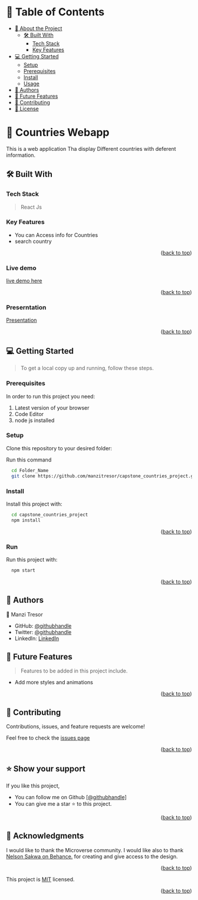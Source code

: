 
<a name="readme-top"></a>

<!-- TABLE OF CONTENTS -->

# 📗 Table of Contents

- [📖 About the Project](#about-project)
  - [🛠 Built With](#built-with)
    - [Tech Stack](#tech-stack)
    - [Key Features](#key-features)
- [💻 Getting Started](#getting-started)
  - [Setup](#setup)
  - [Prerequisites](#prerequisites)
  - [Install](#install)
  - [Usage](#usage)
- [👥 Authors](#authors)
- [🔭 Future Features](#future-features)
- [🤝 Contributing](#contributing)
- [📝 License](#license)

<!-- PROJECT DESCRIPTION -->

# 📖 Countries Webapp <a name="about-project"></a>

This is a web application Tha display Different countries with deferent information.

## 🛠 Built With <a name="built-with"></a>

### Tech Stack <a name="tech-stack"></a>

> React Js

<!-- Features -->

### Key Features <a name="key-features"></a>
 - You can Access info for Countries
 - search country 

<p align="right">(<a href="#readme-top">back to top</a>)</p>

### Live demo <a name="live-demo"></a>
 [live demo here](https://countries-93lo.onrender.com/)

<p align="right">(<a href="#readme-top">back to top</a>)</p>

### Preserntation <a name="live-demo"></a>
 [Presentation]((https://www.loom.com/share/fdc32c67c192418bb5cdceb9705a1861?sid=06911817-f494-4b17-9397-5bc66c12bcd6))

<p align="right">(<a href="#readme-top">back to top</a>)</p>

<!-- GETTING STARTED -->

## 💻 Getting Started <a name="getting-started"></a>

> To get a local copy up and running, follow these steps.

### Prerequisites

In order to run this project you need:

1. Latest version of your browser
2. Code Editor
3. node js installed

<!--
Example command:

```sh
 gem install rails
```
 -->

### Setup

Clone this repository to your desired folder:

Run this command

```sh
  cd Folder_Name
  git clone https://github.com/manzitresor/capstone_countries_project.git
```

### Install

Install this project with:

```sh
  cd capstone_countries_project
  npm install
```

<p align="right">(<a href="#readme-top">back to top</a>)</p>

### Run

Run this project with:

```sh
  npm start
```

<p align="right">(<a href="#readme-top">back to top</a>)</p>

<!-- AUTHORS -->

## 👥 Authors <a name="authors"></a>

👤 Manzi Tresor

- GitHub: [@githubhandle](https://github.com/manzitresor)
- Twitter: [@githubhandle](https://twitter.com/MANZITresor3)
- LinkedIn: [LinkedIn](https://www.linkedin.com/in/manzi-tresor-783b4022a/)


<!-- FUTURE FEATURES -->

## 🔭 Future Features <a name="future-features"></a>

> Features to be added in this project include.

- Add more styles and animations


<p align="right">(<a href="#readme-top">back to top</a>)</p>

<!-- CONTRIBUTING -->

## 🤝 Contributing <a name="contributing"></a>

Contributions, issues, and feature requests are welcome!

Feel free to check the <a href="https://github.com/manzitresor/capstone_countries_project/issues">issues page</a>

<p align="right">(<a href="#readme-top">back to top</a>)</p>

<!-- SUPPORT -->

## ⭐️ Show your support <a name="support"></a>

If you like this project,
- You can follow me on Github <a href ="https://github.com/manzitresor">[@githubhandle]</a> 
- You can give me a star ⭐ to this project.

<p align="right">(<a href="#readme-top">back to top</a>)</p>

<!-- ACKNOWLEDGEMENTS -->

## 🙏 Acknowledgments <a name="acknowledgements"></a>

I would like to thank the Microverse community. I would like also to thank [Nelson Sakwa on Behance.](https://www.behance.net/sakwadesignstudio) for creating and give access to the design.

<p align="right">(<a href="#readme-top">back to top</a>)</p>


This project is [MIT](./LICENSE) licensed.

<p align="right">(<a href="#readme-top">back to top</a>)</p>

